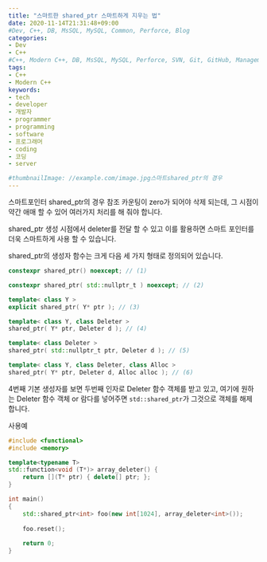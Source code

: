 ```yaml
---
title: "스마트한 shared_ptr 스마트하게 지우는 법"
date: 2020-11-14T21:31:48+09:00
#Dev, C++, DB, MsSQL, MySQL, Common, Perforce, Blog
categories:
- Dev
- C++
#C++, Modern C++, DB, MsSQL, MySQL, Perforce, SVN, Git, GitHub, Management, Blog, Hugo, Architecture
tags:
- C++
- Modern C++
keywords:
- tech
- developer
- 개발자
- programmer
- programming
- software
- 프로그래머
- coding
- 코딩
- server

#thumbnailImage: //example.com/image.jpg스마트shared_ptr의 경우
---
```




스마트포인터 shared_ptr의 경우 참조 카운팅이 zero가 되어야 삭제 되는데, 그 시점이 약간 애매 할 수 있어 여러가지 처리를 해 줘야 합니다.

shared_ptr 생성 시점에서 deleter를 전달 할 수 있고 이를 활용하면 스마트 포인터를 더욱 스마트하게 사용 할 수 있습니다.

<!--more-->

shared_ptr의 생성자 함수는 크게 다음 세 가지 형태로 정의되어 있습니다.

```c++
constexpr shared_ptr() noexcept; // (1)

constexpr shared_ptr( std::nullptr_t ) noexcept; // (2)

template< class Y >
explicit shared_ptr( Y* ptr ); // (3)

template< class Y, class Deleter >
shared_ptr( Y* ptr, Deleter d ); // (4)

template< class Deleter >
shared_ptr( std::nullptr_t ptr, Deleter d ); // (5)

template< class Y, class Deleter, class Alloc >
shared_ptr( Y* ptr, Deleter d, Alloc alloc ); // (6)
```

4번째 기본 생성자를 보면 두번째 인자로 Deleter 함수 객체를 받고 있고, 여기에 원하는 Deleter 함수 객체 or 람다를 넣어주면 `std::shared_ptr`가 그것으로 객체를 해제합니다.



사용예

```c++
#include <functional>
#include <memory>

template<typename T>
std::function<void (T*)> array_deleter() {
    return [](T* ptr) { delete[] ptr; };
}

int main()
{
    std::shared_ptr<int> foo(new int[1024], array_deleter<int>());
    
    foo.reset();
    
    return 0;
}
```